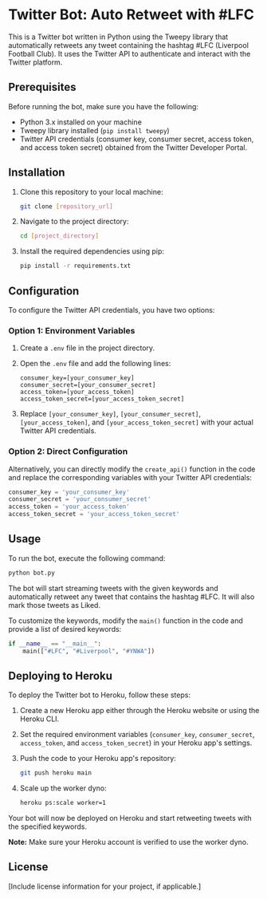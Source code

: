 # Twitter Bot: Auto Retweet with #LFC

This is a Twitter bot written in Python using the Tweepy library that automatically retweets any tweet containing the hashtag #LFC (Liverpool Football Club). It uses the Twitter API to authenticate and interact with the Twitter platform.

## Prerequisites

Before running the bot, make sure you have the following:

- Python 3.x installed on your machine
- Tweepy library installed (`pip install tweepy`)
- Twitter API credentials (consumer key, consumer secret, access token, and access token secret) obtained from the Twitter Developer Portal.

## Installation

1. Clone this repository to your local machine:

   ```bash
   git clone [repository_url]
   ```

2. Navigate to the project directory:

   ```bash
   cd [project_directory]
   ```

3. Install the required dependencies using pip:

   ```bash
   pip install -r requirements.txt
   ```

## Configuration

To configure the Twitter API credentials, you have two options:

### Option 1: Environment Variables

1. Create a `.env` file in the project directory.
2. Open the `.env` file and add the following lines:

   ```plaintext
   consumer_key=[your_consumer_key]
   consumer_secret=[your_consumer_secret]
   access_token=[your_access_token]
   access_token_secret=[your_access_token_secret]
   ```

3. Replace `[your_consumer_key]`, `[your_consumer_secret]`, `[your_access_token]`, and `[your_access_token_secret]` with your actual Twitter API credentials.

### Option 2: Direct Configuration

Alternatively, you can directly modify the `create_api()` function in the code and replace the corresponding variables with your Twitter API credentials:

```python
consumer_key = 'your_consumer_key'
consumer_secret = 'your_consumer_secret'
access_token = 'your_access_token'
access_token_secret = 'your_access_token_secret'
```

## Usage

To run the bot, execute the following command:

```bash
python bot.py
```

The bot will start streaming tweets with the given keywords and automatically retweet any tweet that contains the hashtag #LFC. It will also mark those tweets as Liked.

To customize the keywords, modify the `main()` function in the code and provide a list of desired keywords:

```python
if __name__ == "__main__":
    main(["#LFC", "#Liverpool", "#YNWA"])
```

## Deploying to Heroku

To deploy the Twitter bot to Heroku, follow these steps:

1. Create a new Heroku app either through the Heroku website or using the Heroku CLI.
2. Set the required environment variables (`consumer_key`, `consumer_secret`, `access_token`, and `access_token_secret`) in your Heroku app's settings.
3. Push the code to your Heroku app's repository:

   ```bash
   git push heroku main
   ```

4. Scale up the worker dyno:

   ```bash
   heroku ps:scale worker=1
   ```

Your bot will now be deployed on Heroku and start retweeting tweets with the specified keywords.

**Note:** Make sure your Heroku account is verified to use the worker dyno.

## License

[Include license information for your project, if applicable.]
